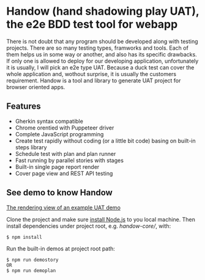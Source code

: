# Handow (hand shadowing play UAT), the e2e BDD test tool for webapp

There is not doubt that any program should be developed along with testing projects. There are so many testing types, framworks and tools. Each of them helps us in some way or another, and also has its specific drawbacks. If only one is allowed to deploy for our developing application, unfortunately it is usually, I will pick an e2e type UAT. Because a duck test can cover the whole application and, wothout surprise, it is usually the customers requirement. Handow is a tool and library to generate UAT project for browser oriented apps.

## Features

+ Gherkin syntax compatible
+ Chrome orentied with Puppeteer driver
+ Complete JavaScript programming
+ Create test rapidly without coding (or a little bit code) basing on built-in steps library
+ Schedule test with plan and plan runner
+ Fast running by parallel stories with stages
+ Built-in single page report render
+ Cover page view and REST API testing

## See demo to know Handow

[The rendering view of an example UAT demo](https://storage.googleapis.com/handow-uat-assets/static/uat-pet-store/index.html)

Clone the project and make sure [install Node.js](https://nodejs.org/en/download/) to you local machine. Then install dependencies under project root, e.g. _handow-core\/_, with:

    $ npm install

Run the built-in demos at project root path:

    $ npm run demostory
    OR
    $ npm run demoplan

